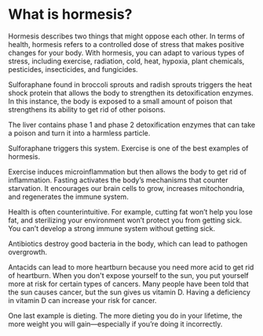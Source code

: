 # What is hormesis?

Hormesis describes two things that might oppose each other. In terms of health, hormesis refers to a controlled dose of stress that makes positive changes for your body. With hormesis, you can adapt to various types of stress, including exercise, radiation, cold, heat, hypoxia, plant chemicals, pesticides, insecticides, and fungicides.

Sulforaphane found in broccoli sprouts and radish sprouts triggers the heat shock protein that allows the body to strengthen its detoxification enzymes. In this instance, the body is exposed to a small amount of poison that strengthens its ability to get rid of other poisons.

The liver contains phase 1 and phase 2 detoxification enzymes that can take a poison and turn it into a harmless particle.

Sulforaphane triggers this system. Exercise is one of the best examples of hormesis.

Exercise induces microinflammation but then allows the body to get rid of inflammation. Fasting activates the body’s mechanisms that counter starvation. It encourages our brain cells to grow, increases mitochondria, and regenerates the immune system.

Health is often counterintuitive. For example, cutting fat won’t help you lose fat, and sterilizing your environment won’t protect you from getting sick. You can’t develop a strong immune system without getting sick.

Antibiotics destroy good bacteria in the body, which can lead to pathogen overgrowth.

Antacids can lead to more heartburn because you need more acid to get rid of heartburn. When you don't expose yourself to the sun, you put yourself more at risk for certain types of cancers. Many people have been told that the sun causes cancer, but the sun gives us vitamin D. Having a deficiency in vitamin D can increase your risk for cancer.

One last example is dieting. The more dieting you do in your lifetime, the more weight you will gain—especially if you’re doing it incorrectly.